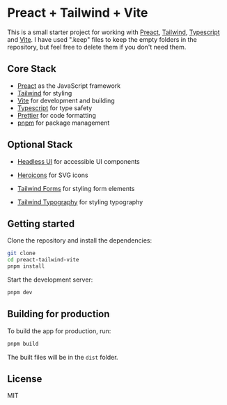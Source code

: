 # Preact + Tailwind + Vite

This is a small starter project for working with [Preact](https://preactjs.com/), [Tailwind](https://tailwindcss.com/), [Typescript](https://www.typescriptlang.org/) and [Vite](https://vitejs.dev/). I have used ".keep" files to keep the empty folders in the repository, but feel free to delete them if you don't need them.

## Core Stack

- [Preact](https://preactjs.com/) as the JavaScript framework
- [Tailwind](https://tailwindcss.com/) for styling
- [Vite](https://vitejs.dev/) for development and building
- [Typescript](https://www.typescriptlang.org/) for type safety
- [Prettier](https://prettier.io/) for code formatting
- [pnpm](https://pnpm.io/) for package management

## Optional Stack

- [Headless UI](https://headlessui.com/) for accessible UI components
- [Heroicons](https://heroicons.com/) for SVG icons

- [Tailwind Forms](https://github.com/tailwindlabs/tailwindcss-forms) for styling form elements
- [Tailwind Typography](https://tailwindcss.com/docs/typography-plugin) for styling typography

## Getting started

Clone the repository and install the dependencies:

```bash
git clone
cd preact-tailwind-vite
pnpm install
```

Start the development server:

```bash
pnpm dev
```

## Building for production

To build the app for production, run:

```bash
pnpm build
```

The built files will be in the `dist` folder.

## License

MIT
